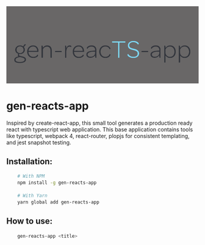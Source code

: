 <center>
<img src="media/gen-reacts-app.png"/>
</center>

# gen-reacts-app

Inspired by create-react-app, this small tool generates a production ready react with typescript web application.
This base application contains tools like typescript, webpack 4, react-router, plopjs for consistent templating, and jest snapshot testing.

## Installation:

```bash
    # With NPM
    npm install -g gen-reacts-app

    # With Yarn
    yarn global add gen-reacts-app
```

## How to use:

```bash
    gen-reacts-app <title>
```
